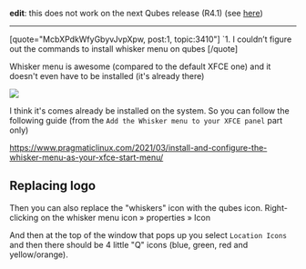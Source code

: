 **edit**: this does not work on the next Qubes release (R4.1) (see [here](https://forum.qubes-os.org/t/qubes-4-1-does-not-have-the-whisker-menu/6296))

-----

[quote="McbXPdkWfyGbyvJvpXpw, post:1, topic:3410"]
`1. I couldn’t figure out the commands to install whisker menu on qubes
[/quote]

Whisker menu is awesome (compared to the default XFCE one) and it doesn't even have to be installed (it's already there)

![](upload://cbFB5n57XkhmmOIlkUL2LZsDfNa.png)

I think it's comes already be installed on the system. So you can follow the following guide (from the `Add the Whisker menu to your XFCE panel` part only)

https://www.pragmaticlinux.com/2021/03/install-and-configure-the-whisker-menu-as-your-xfce-start-menu/

## Replacing logo

Then you can also replace the "whiskers" icon with the qubes icon. Right-clicking on the whisker menu icon » properties » Icon

And then at the top of the window that pops up you select `Location Icons` and then there should be 4 little "Q" icons (blue, green, red and yellow/orange).